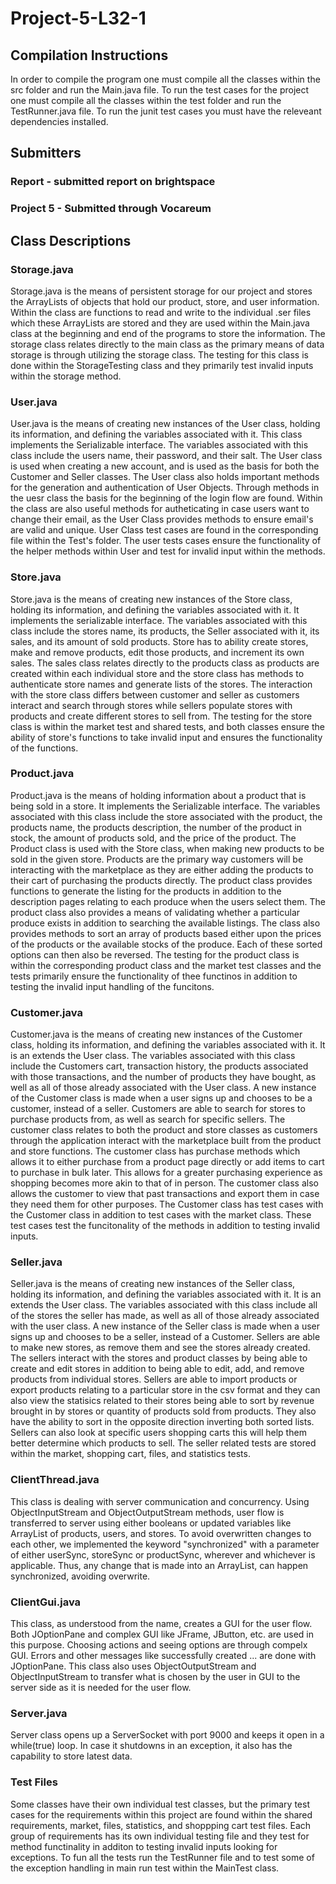 # Project-5-L32-1

## Compilation Instructions

In order to compile the program one must compile all the classes within the src folder and run the Main.java file. To run the test cases for the project one must compile all the classes within the test folder and run the TestRunner.java file. To run the junit test cases you must have the releveant dependencies installed.

## Submitters

### Report - submitted report on brightspace

### Project 5 - Submitted through Vocareum


## Class Descriptions

### Storage.java
  Storage.java is the means of persistent storage for our project and stores the ArrayLists of objects that hold our product, store, and user information. Within the class are functions to read and write to the individual .ser files which these ArrayLists are stored and they are used within the Main.java class at the beginning and end of the programs to store the information. The storage class relates directly to the main class as the primary means of data storage is through utilizing the storage class. The testing for this class is done within the StorageTesting class and they primarily test invalid inputs within the storage method. 
  
### User.java
  User.java is the means of creating new instances of the User class, holding its information, and defining the variables associated with it. This class implements the Serializable interface. The variables associated with this class include the users name, their password, and their salt. The User class is used when creating a new account, and is used as the basis for both the Customer and Seller classes. The User class also holds important methods for the generation and authentication of User Objects. Through methods in the uesr class the basis for the beginning of the login flow are found. Within the class are also useful methods for autheticating in case users want to change their email, as the User Class provides methods to ensure email's are valid and unique. User Class test cases are found in the corresponding file within the Test's folder. The user tests cases ensure the functionality of the helper methods within User and test for invalid input within the methods.
  
### Store.java
  Store.java is the means of creating new instances of the Store class, holding its information, and defining the variables associated with it. It implements the serializable interface. The variables associated with this class include the stores name, its products, the Seller associated with it, its sales, and its amount of sold products. Store has to ability create stores, make and remove products, edit those products, and increment its own sales. The sales class relates directly to the products class as products are created within each individual store and the store class has methods to authenticate store names and generate lists of the stores. The interaction with the store class differs between customer and seller as customers interact and search through stores while sellers populate stores with products and create different stores to sell from. The testing for the store class is within the market test and shared tests, and both classes ensure the ability of store's functions to take invalid input and ensures the functionality of the functions. 

### Product.java
  Product.java is the means of holding information about a product that is being sold in a store. It implements the Serializable interface. The variables associated with this class include the store associated with the product, the products name, the products description, the number of the product in stock, the amount of products sold, and the price of the product. The Product class is used with the Store class, when making new products to be sold in the given store. Products are the primary way customers will be interacting with the marketplace as they are either adding the products to their cart of purchasing the products directly. The product class provides functions to generate the listing for the products in addition to the description pages relating to each produce when the users select them. The product class also provides a means of validating whether a particular produce exists in addition to searching the available listings. The class also provides methods to sort an array of products based either upon the prices of the products or the available stocks of the produce. Each of these sorted options can then also be reversed. The testing for the product class is within the corresponding product class and the market test classes and the tests primarily ensure the functionality of thee functinos in addition to testing the invalid input handling of the funcitons. 

### Customer.java
  Customer.java is the means of creating new instances of the Customer class, holding its information, and defining the variables associated with it. It is an extends the User class. The variables associated with this class include the Customers cart, transaction history, the products associated with those transactions, and the number of products they have bought, as well as all of those already associated with the User class. A new instance of the Customer class is made when a user signs up and chooses to be a customer, instead of a seller. Customers are able to search for stores to purchase products from, as well as search for specific sellers. The customer class relates to both the product and store classes as customers through the application interact with the marketplace built from the product and store functions. The customer class has purchase methods which allows it to either purchase from a product page directly or add items to cart to purchase in bulk later. This allows for a greater purchasing experience as shopping becomes more akin to that of in person. The customer class also allows the customer to view that past transactions and export them in case they need them for other purposes. The Customer class has test cases with the Customer class in addition to test cases with the market class. These test cases test the funcitonality of the methods in addition to testing invalid inputs. 


### Seller.java
  Seller.java is the means of creating new instances of the Seller class, holding its information, and defining the variables associated with it. It is an extends the User class. The variables associated with this class include all of the stores the seller has made, as well as all of those already associated with the user class. A new instance of the Seller class is made when a user signs up and chooses to be a seller, instead of a Customer. Sellers are able to make new stores, as remove them and see the stores already created. The sellers interact with the stores and product classes by being able to create and edit stores in addition to being able to edit, add, and remove products from individual stores. Sellers are able to import products or export products relating to a particular store in the csv format and they can also view the statisics related to their stores being able to sort by revenue brought in by stores or quantity of products sold from products. They also have the ability to sort in the opposite direction inverting both sorted lists. Sellers can also look at specific users shopping carts this will help them better determine which products to sell. The seller related tests are stored within the market, shopping cart, files, and statistics tests. 

### ClientThread.java
  This class is dealing with server communication and concurrency. Using ObjectInputStream and ObjectOutputStream methods, user flow is transferred to server using either booleans or updated variables like ArrayList of products, users, and stores. To avoid overwritten changes to each other, we implemented the keyword "synchronized" with a parameter of either userSync, storeSync or productSync, wherever and whichever is applicable. Thus, any change that is made into an ArrayList, can happen synchronized, avoiding overwrite.  

### ClientGui.java
  This class, as understood from the name, creates a GUI for the user flow. Both JOptionPane and complex GUI like JFrame, JButton, etc. are used in this purpose. Choosing actions and seeing options are through compelx GUI. Errors and other messages like successfully created ... are done with JOptionPane. This class also uses ObjectOutputStream and ObjectInputStream to transfer what is chosen by the user in GUI to the server side as it is needed for the user flow. 

### Server.java
  Server class opens up a ServerSocket with port 9000 and keeps it open in a while(true) loop. In case it shutdowns in an exception, it also has the capability to store latest data. 

### Test Files
  Some classes have their own individual test classes, but the primary test cases for the requirements within this project are found within the shared requirements, market, files, statistics, and shoppping cart test files. Each group of requirements has its own individual testing file and they test for method functinality in additon to testing invalid inputs looking for exceptions. To fun all the tests run the TestRunner file and to test some of the exception handling in main run test within the MainTest class.

